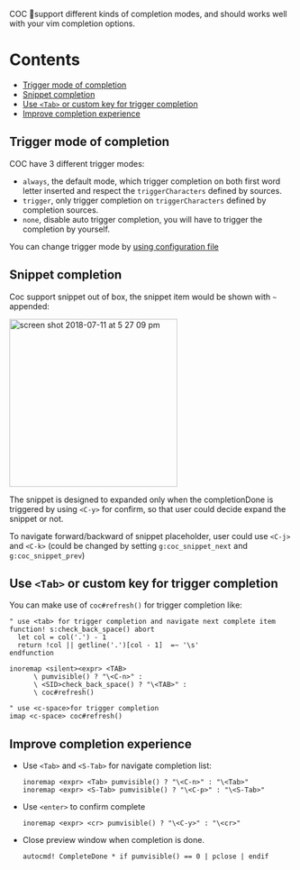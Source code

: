 COC support different kinds of completion modes, and should works well with your vim completion options.

# Contents

* [Trigger mode of completion](#trigger-mode-of-completion)
* [Snippet completion](#snippet-completion)
* [Use `<Tab>` or custom key for trigger completion](#use-tab-or-custom-key-for-trigger-completion)
* [Improve completion experience](#improve-completion-experience)

## Trigger mode of completion

COC have 3 different trigger modes:

* `always`, the default mode, which trigger completion on both first word letter inserted and respect the `triggerCharacters` defined by sources.
* `trigger`, only trigger completion on `triggerCharacters` defined by completion sources.
* `none`, disable auto trigger completion, you will have to trigger the completion by yourself.

You can change trigger mode by [using configuration file](https://github.com/neoclide/coc.nvim/wiki/Using-configuration-file)

## Snippet completion

Coc support snippet out of box, the snippet item would be shown with `~` appended:

<img width="298" alt="screen shot 2018-07-11 at 5 27 09 pm" src="https://user-images.githubusercontent.com/251450/42562999-b4eb9634-852f-11e8-9f61-bab2bc19db3f.png">

The snippet is designed to expanded only when the completionDone is triggered by using `<C-y>` for confirm, so that user could decide expand the snippet or not.

To navigate forward/backward of snippet placeholder, user could use `<C-j>` and `<C-k>` (could be changed by setting `g:coc_snippet_next` and `g:coc_snippet_prev`)

## Use `<Tab>` or custom key for trigger completion

You can make use of `coc#refresh()` for trigger completion like:

``` vim
" use <tab> for trigger completion and navigate next complete item
function! s:check_back_space() abort
  let col = col('.') - 1
  return !col || getline('.')[col - 1]  =~ '\s'
endfunction

inoremap <silent><expr> <TAB>
      \ pumvisible() ? "\<C-n>" :
      \ <SID>check_back_space() ? "\<TAB>" :
      \ coc#refresh()
```

``` vim
" use <c-space>for trigger completion
imap <c-space> coc#refresh()
```

## Improve completion experience

* Use `<Tab>` and `<S-Tab>` for navigate completion list:

   ``` vim
   inoremap <expr> <Tab> pumvisible() ? "\<C-n>" : "\<Tab>"
   inoremap <expr> <S-Tab> pumvisible() ? "\<C-p>" : "\<S-Tab>"
   ```

* Use `<enter>` to confirm complete
   ``` vim
   inoremap <expr> <cr> pumvisible() ? "\<C-y>" : "\<cr>"
   ```

* Close preview window when completion is done.
    ``` vim
    autocmd! CompleteDone * if pumvisible() == 0 | pclose | endif
    ```
